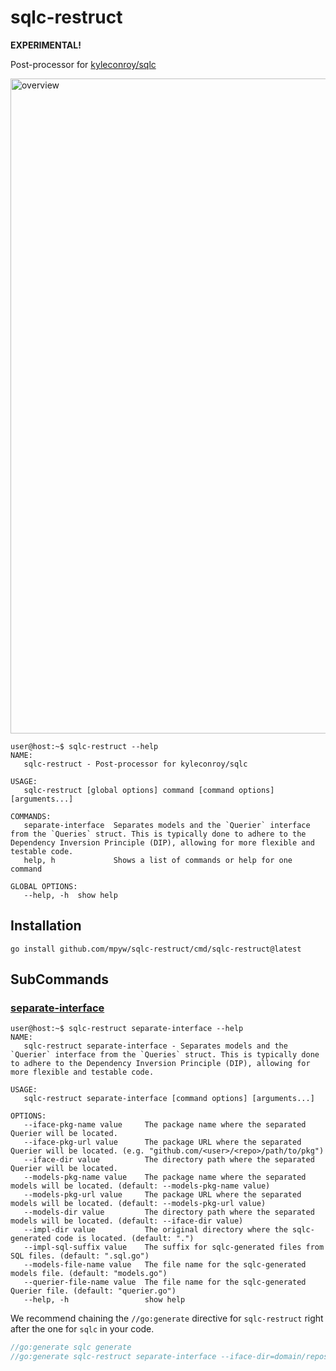 # sqlc-restruct

**EXPERIMENTAL!**

Post-processor for [kyleconroy/sqlc](https://github.com/kyleconroy/sqlc)

<img width="1048" alt="overview" src="https://github.com/mpyw/sqlc-restruct/assets/1351893/51b422a3-fb7d-4808-a100-ff7c039546b8">

```ShellSession
user@host:~$ sqlc-restruct --help
NAME:
   sqlc-restruct - Post-processor for kyleconroy/sqlc

USAGE:
   sqlc-restruct [global options] command [command options] [arguments...]

COMMANDS:
   separate-interface  Separates models and the `Querier` interface from the `Queries` struct. This is typically done to adhere to the Dependency Inversion Principle (DIP), allowing for more flexible and testable code.
   help, h             Shows a list of commands or help for one command

GLOBAL OPTIONS:
   --help, -h  show help
```

## Installation

```
go install github.com/mpyw/sqlc-restruct/cmd/sqlc-restruct@latest
```

## SubCommands

### [separate-interface](./cmd/sqlc-restruct/separate_interface.go)

```ShellSession
user@host:~$ sqlc-restruct separate-interface --help
NAME:
   sqlc-restruct separate-interface - Separates models and the `Querier` interface from the `Queries` struct. This is typically done to adhere to the Dependency Inversion Principle (DIP), allowing for more flexible and testable code.

USAGE:
   sqlc-restruct separate-interface [command options] [arguments...]

OPTIONS:
   --iface-pkg-name value     The package name where the separated Querier will be located.
   --iface-pkg-url value      The package URL where the separated Querier will be located. (e.g. "github.com/<user>/<repo>/path/to/pkg")
   --iface-dir value          The directory path where the separated Querier will be located.
   --models-pkg-name value    The package name where the separated models will be located. (default: --models-pkg-name value)
   --models-pkg-url value     The package URL where the separated models will be located. (default: --models-pkg-url value)
   --models-dir value         The directory path where the separated models will be located. (default: --iface-dir value)
   --impl-dir value           The original directory where the sqlc-generated code is located. (default: ".")
   --impl-sql-suffix value    The suffix for sqlc-generated files from SQL files. (default: ".sql.go")
   --models-file-name value   The file name for the sqlc-generated models file. (default: "models.go")
   --querier-file-name value  The file name for the sqlc-generated Querier file. (default: "querier.go")
   --help, -h                 show help
```

We recommend chaining the `//go:generate` directive for `sqlc-restruct` right after the one for `sqlc` in your code.

```go
//go:generate sqlc generate
//go:generate sqlc-restruct separate-interface --iface-dir=domain/repos --iface-pkg-name=repos --iface-pkg-url=github.com/example/domain/repos
```
